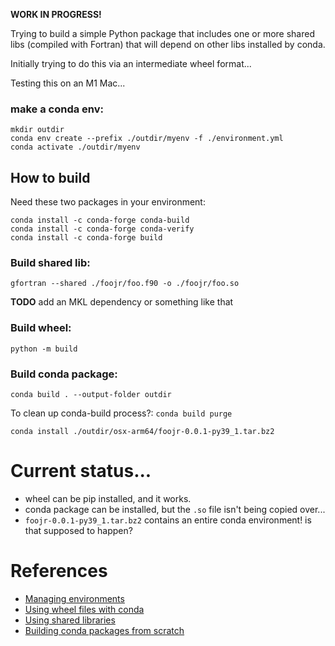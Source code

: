 **WORK IN PROGRESS!**

Trying to build a simple Python package that includes one or more shared libs (compiled with Fortran) that will depend on other libs installed by conda.

Initially trying to do this via an intermediate wheel format...

Testing this on an M1 Mac...

### make a conda env:

```
mkdir outdir
conda env create --prefix ./outdir/myenv -f ./environment.yml
conda activate ./outdir/myenv
```


## How to build

Need these two packages in your environment:
```
conda install -c conda-forge conda-build
conda install -c conda-forge conda-verify
conda install -c conda-forge build
```

### Build shared lib:

```
gfortran --shared ./foojr/foo.f90 -o ./foojr/foo.so
```

**TODO** add an MKL dependency or something like that

### Build wheel:

```
python -m build
```

### Build conda package:

```
conda build . --output-folder outdir
```

To clean up conda-build process?: `conda build purge`

```
conda install ./outdir/osx-arm64/foojr-0.0.1-py39_1.tar.bz2
```

# Current status...

* wheel can be pip installed, and it works.
* conda package can be installed, but the `.so` file isn't being copied over...
* `foojr-0.0.1-py39_1.tar.bz2` contains an entire conda environment! is that supposed to happen?

# References

* [Managing environments](https://docs.conda.io/projects/conda/en/latest/user-guide/tasks/manage-environments.html#create-env-file-manually)
* [Using wheel files with conda](https://docs.conda.io/projects/conda-build/en/stable/user-guide/wheel-files.html)
* [Using shared libraries](https://docs.conda.io/projects/conda-build/en/stable/resources/use-shared-libraries.html)
* [Building conda packages from scratch](https://docs.conda.io/projects/conda-build/en/stable/user-guide/tutorials/build-pkgs.html#writing-the-build-script-files-build-sh-and-bld-bat)